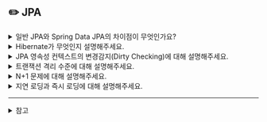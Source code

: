 ## ✏️ JPA


<details>
  <summary>일반 JPA와 Spring Data JPA의 차이점이 무엇인가요?</summary> 
  
  기존 JPA는 EntityManager를 주입받아 사용했지만, Spring Data JPA는 JPA를 한단계 더 추상화 시킨 Repository 인터페이스를 제공합니다. 즉 JPA를 Spring Data JPA의 Repository의 구현에서 사용하고 있습니다.
</details>

<details>
  <summary>Hibernate가 무엇인지 설명해주세요.</summary> 

  JPA의 구현체중 하나로 SQL을 직접 사용하지 않고 메서드를 사용해 데이터를 조작할 수 있습니다.

  하지만 Hibernate가 SQL을 직접 사용하지 않는다고 해서 JDBC API를 사용하지 않는 것은 아니며, 메서드 내부에서 JDBC API가 동작하고 있습니다.

</details>

<details>
  <summary>JPA 영속성 컨텍스트의 변경감지(Dirty Checking)에 대해 설명해주세요.</summary> 

  변경 감지란 영속성 컨텍스트를 DB에 보내기 전 영속성 컨텍스트에 변화가 있었는지 확인 한 후 변화가 있었다면 수정을 한 후 DB에 보내는 작업입니다.

  `transaction.commit` 이 발생하면 자동으로 `em.flush` 가 작동되며 1차 캐시에 저장되었던 영속성 컨텍스트가 DB로 들어가게 되는데, 들어가기전에 1차 캐시 안 엔티티와 스냅샷(맨 처음에 영속성 컨텍스트에 들어온 객체 상태)를 비교합니다. 만약 이 둘이 다르다면 SQL 저장소에 update 쿼리문을 추가하고 commit을 합니다.
</details>

<details>
  <summary>트랜잭션 격리 수준에 대해 설명해주세요.</summary> 

  동시에 트랜잭션 작업이 이루어질 때, A 트랜잭션에서 B 트랜잭션의 조회중이거나 변경중인 데이터에 대한 접근을 허용할지 말지에 대한 수준을 결정하는 것을 의미합니다. 

  Read-Uncommited, Read-Committed, Repatable-Read, Serializable 네가지 수준이 존재합니다.
  
  - Read-Uncommited: 다른 Transaction에서 업데이트가 커밋되지 않았더라도 변경된 데이터를 조회할 수 있다.
  - Read-Commited: 트랜잭션이 시작되기 전에 커밋된 내용만 반영된 데이터에 대해서만 조회할 수 있는 격리 수준이다.
  - Repatable-Read: 트랜잭션 내에서 조회하는 데이터에 대해 공유락을 걸어 잠금된 데이터의 변경 불가능이 보장된다.
  - Serializable: 가장 단순하면서 가장 엄격한 관리 수준이다. ****트랜잭션 내에서의 Select된 자원들은 공유 잠금된다
</details>

<details>
  <summary>N+1 문제에 대해 설명해주세요.</summary> 

  연관 관계가 설정된 엔티티를 조회할 경우에 조회된 데이터 갯수(n) 만큼 연관관계의 조회 쿼리가 추가로 발생하여 데이터를 읽어오는 현상으로,1번의 쿼리를 날렸을 때 의도하지 않은 N번의 쿼리가 추가적으로 실행되는 것을 의미한다.
  ```
    EAGER(즉시 로딩)인 경우
      1. JPQL에서 만든 SQL을 통해데이터(1)를 조회
      2. 이후 JPA에서 EAGER 전략을 가지고 해당 데이터의 연관 관계인하위 엔티티들(N)을 추가 조회
      3. 2번 과정으로 N + 1 문제 발생

    LAZY(지연 로딩)인 경우
      1. JPQL에서 만든 SQL을 통해 데이터를 조회
      2. JPA에서 Fetch 전략을 가지지만, 지연 로딩이기 때문에 추가 조회는 하지 않음
      3. 하지만, 하위 엔티티를 가지고 작업하게 되면 추가 조회가 발생하기 때문에 결국 N + 1 문제 발생
  ```
</details>

<details>
  <summary>지연 로딩과 즉시 로딩에 대해 설명해주세요.</summary> 

  지연로딩 적용 시 DB가 아닌 프록시에서 가져온다. 지연로딩을 사용하게 되면 Member와 Team이 각각 분리되어 Member는 DB를 조회하고, Team은 프록시를 조회한다.

  즉시로딩은 실제 DB에서 한 방에 조회 fetch = FetchType.EAGER로 묶여있을 경우 Member만 조회를 필요로 했으나, Team 정보도 같이 나오기 때문 이문제가 n + 1로 발생할 수 있다.
</details>

----

<details>
  <summary>참고</summary> 
  https://dev-coco.tistory.com/165
  
  https://study-easy-coding.tistory.com/137
</details>
